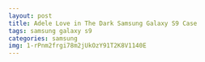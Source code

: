 ```yaml
---
layout: post
title: Adele Love in The Dark Samsung Galaxy S9 Case
tags: samsung galaxy s9
categories: samsung
img: 1-rPnm2frgi78m2jUkOzY91T2K8V1140E
---
```

